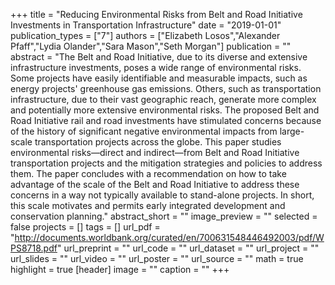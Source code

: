 +++
title = "Reducing Environmental Risks from Belt and Road Initiative Investments in Transportation Infrastructure"
date = "2019-01-01"
publication_types = ["7"]
authors = ["Elizabeth Losos","Alexander Pfaff","Lydia Olander","Sara Mason","Seth Morgan"]
publication = ""
abstract = "The Belt and Road Initiative, due to its diverse and extensive infrastructure investments, poses a wide range of environmental risks. Some projects have easily identifiable and measurable impacts, such as energy projects' greenhouse gas emissions. Others, such as transportation infrastructure, due to their vast geographic reach, generate more complex and potentially more extensive environmental risks. The proposed Belt and Road Initiative rail and road investments have stimulated concerns because of the history of significant negative environmental impacts from large-scale transportation projects across the globe. This paper studies environmental risks—direct and indirect—from Belt and Road Initiative transportation projects and the mitigation strategies and policies to address them. The paper concludes with a recommendation on how to take advantage of the scale of the Belt and Road Initiative to address these concerns in a way not typically available to stand-alone projects. In short, this scale motivates and permits early integrated development and conservation planning."
abstract_short = ""
image_preview = ""
selected = false
projects = []
tags = []
url_pdf = "http://documents.worldbank.org/curated/en/700631548446492003/pdf/WPS8718.pdf"
url_preprint = ""
url_code = ""
url_dataset = ""
url_project = ""
url_slides = ""
url_video = ""
url_poster = ""
url_source = ""
math = true
highlight = true
[header]
image = ""
caption = ""
+++
